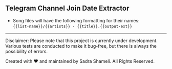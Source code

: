 ## Telegram Channel Join Date Extractor

- Song files will have the following formatting for their names:<br>
  `{{list-name}}/{{artists}} - {{title}}.{{output-ext}}`

---

Disclaimer: Please note that this project is currently under development. Various tests are conducted to make it bug-free, but there is always the possibility of errors.

Created with ♥ and maintained by Sadra Shameli. All Rights Reserved.
